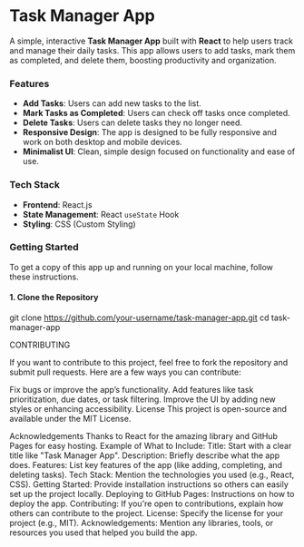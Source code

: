 # Task Manager App

A simple, interactive **Task Manager App** built with **React** to help users track and manage their daily tasks. This app allows users to add tasks, mark them as completed, and delete them, boosting productivity and organization.

### **Features**

- **Add Tasks**: Users can add new tasks to the list.
- **Mark Tasks as Completed**: Users can check off tasks once completed.
- **Delete Tasks**: Users can delete tasks they no longer need.
- **Responsive Design**: The app is designed to be fully responsive and work on both desktop and mobile devices.
- **Minimalist UI**: Clean, simple design focused on functionality and ease of use.

### **Tech Stack**

- **Frontend**: React.js
- **State Management**: React `useState` Hook
- **Styling**: CSS (Custom Styling)

### **Getting Started**

To get a copy of this app up and running on your local machine, follow these instructions.

#### **1. Clone the Repository**
git clone https://github.com/your-username/task-manager-app.git
cd task-manager-app

CONTRIBUTING

If you want to contribute to this project, feel free to fork the repository and submit pull requests. Here are a few ways you can contribute:

Fix bugs or improve the app’s functionality.
Add features like task prioritization, due dates, or task filtering.
Improve the UI by adding new styles or enhancing accessibility.
License
This project is open-source and available under the MIT License.

Acknowledgements
Thanks to React for the amazing library and GitHub Pages for easy hosting.
Example of What to Include:
Title: Start with a clear title like "Task Manager App".
Description: Briefly describe what the app does.
Features: List key features of the app (like adding, completing, and deleting tasks).
Tech Stack: Mention the technologies you used (e.g., React, CSS).
Getting Started: Provide installation instructions so others can easily set up the project locally.
Deploying to GitHub Pages: Instructions on how to deploy the app.
Contributing: If you're open to contributions, explain how others can contribute to the project.
License: Specify the license for your project (e.g., MIT).
Acknowledgements: Mention any libraries, tools, or resources you used that helped you build the app.

```bash
